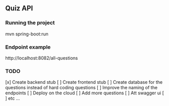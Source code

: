 ## Quiz API

### Running the project
mvn spring-boot:run

### Endpoint example
http://localhost:8082/all-questions


### TODO
[x] Create backend stub
[ ] Create frontend stub
[ ] Create database for the questions instead of hard coding questions
[ ] Improve the naming of the endpoints
[ ] Deploy on the cloud
[ ] Add more questions
[ ] Att swagger ui
[ ] etc ...
